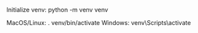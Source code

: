 Initialize venv:
python -m venv venv

MacOS/Linux: . venv/bin/activate
Windows: venv\Scripts\activate